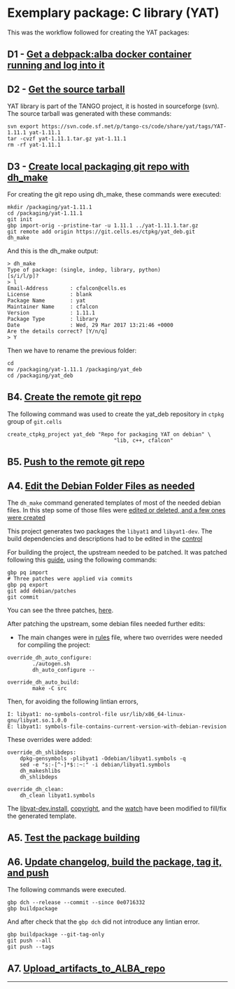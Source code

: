 # Exemplary package: C library (YAT)

This was the workflow followed for creating the YAT packages:

## D1 - [Get a debpack:alba docker container running and log into it](https://git.cells.es/ctpkg/documentation/blob/master/Get_a_debpack_alba_docker_container_running_and_log_into_it.md)

## D2 - [Get the source tarball](https://git.cells.es/ctpkg/documentation/blob/master/Get_the_source_tarball.md)

YAT library is part of the TANGO project, it is hosted in sourceforge (svn). 
The source tarball was generated with these commands: 
```
svn export https://svn.code.sf.net/p/tango-cs/code/share/yat/tags/YAT-1.11.1 yat-1.11.1
tar -cvzf yat-1.11.1.tar.gz yat-1.11.1
rm -rf yat-1.11.1
``` 

## D3 - [Create local packaging git repo with dh_make](https://git.cells.es/ctpkg/documentation/blob/master/Create_local_packaging_git_repo_with_dh_make.md)

For creating the git repo using dh_make, these commands were executed:

```
mkdir /packaging/yat-1.11.1
cd /packaging/yat-1.11.1
git init
gbp import-orig --pristine-tar -u 1.11.1 ../yat-1.11.1.tar.gz
git remote add origin https://git.cells.es/ctpkg/yat_deb.git
dh_make
```

And this is the dh_make output:

```
> dh_make
Type of package: (single, indep, library, python)
[s/i/l/p]?
> l
Email-Address       : cfalcon@cells.es
License             : blank
Package Name        : yat
Maintainer Name     : cfalcon
Version             : 1.11.1
Package Type        : library
Date                : Wed, 29 Mar 2017 13:21:46 +0000
Are the details correct? [Y/n/q]
> Y
```

Then we have to rename the previous folder: 

```
cd
mv /packaging/yat-1.11.1 /packaging/yat_deb
cd /packaging/yat_deb
```

## B4. [Create the remote git repo](https://git.cells.es/ctpkg/documentation/blob/master/Create_the_remote_git_repo.md)

The following command was used to create the yat_deb repository in 
`ctpkg` group of `git.cells` 

```
create_ctpkg_project yat_deb "Repo for packaging YAT on debian" \
                                  "lib, c++, cfalcon"
```

## B5. [Push to the remote git repo](https://git.cells.es/ctpkg/documentation/blob/master/Push_to_the_remote_git_repo.md)

## A4. [Edit the Debian Folder Files as needed](https://git.cells.es/ctpkg/documentation/blob/master/Edit_the_Debian_Folder_Files_as_needed.md)

The `dh_make` command generated templates of most of the needed debian files. 
In this step some of those files were [edited or deleted, and a few ones were created](https://git.cells.es/ctpkg/yat_deb/commit/f207d5be95517652c7c08dee61ba3579b7d8d174)

This project generates two packages the `libyat1` and `libyat1-dev`.
The build dependencies and descriptions had to be edited in the [control](https://git.cells.es/ctpkg/yat_deb/blob/master/debian/control) 

For building the project, the upstream needed to be patched. It was patched 
following this [guide](http://honk.sigxcpu.org/projects/git-buildpackage/manual-html/gbp.patches.html), 
using the following commands:

```
gbp pq import
# Three patches were applied via commits
gbp pq export
git add debian/patches
git commit
```

You can see the three patches, [here](https://git.cells.es/ctpkg/yat_deb/commit/620a07c65a2ee6ac1586b37757002f3bb35ffbb7).

After patching the upstream, some debian files needed further edits:

- The main changes were in [rules](https://git.cells.es/ctpkg/yat_deb/blob/af8db84176b6ef279d8a949279386dfe9ebb064c/debian/rules) 
file, where two overrides were needed for compiling the project: 

```
override_dh_auto_configure:
        ./autogen.sh
        dh_auto_configure --

override_dh_auto_build:
        make -C src
```

Then, for avoiding the following lintian errors,
```
I: libyat1: no-symbols-control-file usr/lib/x86_64-linux-gnu/libyat.so.1.0.0
E: libyat1: symbols-file-contains-current-version-with-debian-revision
```

These overrides were added:

```
override_dh_shlibdeps: 	
    dpkg-gensymbols -plibyat1 -Odebian/libyat1.symbols -q
    sed -e "s:-[^-]*$::~:" -i debian/libyat1.symbols 	
    dh_makeshlibs 	
    dh_shlibdeps 

override_dh_clean: 	
    dh_clean libyat1.symbols

```

The [libyat-dev.install](https://git.cells.es/ctpkg/yat_deb/blob/af8db84176b6ef279d8a949279386dfe9ebb064c/debian/libyat-dev.install),
[copyright](https://git.cells.es/ctpkg/yat_deb/blob/af8db84176b6ef279d8a949279386dfe9ebb064c/debian/copyright), 
and the [watch](https://git.cells.es/ctpkg/yat_deb/blob/af8db84176b6ef279d8a949279386dfe9ebb064c/debian/watch) 
have been modified to fill/fix the generated template.


## A5. [Test the package building](https://git.cells.es/ctpkg/documentation/blob/master/Test_the_package_building.md)


## A6. [Update changelog, build the package, tag it, and push](https://git.cells.es/ctpkg/documentation/blob/master/Update_changelog_build_the_package_tag_it_and_push.md)

The following commands were executed.

```
gbp dch --release --commit --since 0e0716332
gbp buildpackage
```

And after check that the `gbp dch` did not introduce any lintian error.

```
gbp buildpackage --git-tag-only 
git push --all
git push --tags

```

## A7. [Upload_artifacts_to_ALBA_repo](https://git.cells.es/ctpkg/documentation/blob/master/Upload_artifacts_to_ALBA_repo.md)

------------------------------
